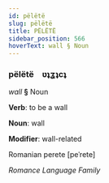 ```yaml
---
id: pëlëtë
slug: pëlëtë
title: PËLËTË
sidebar_position: 566
hoverText: wall § Noun
---
```


### pëlëtë&emsp;<span kind="abugida">ʋʇʓʇcʇ</span>

*wall* **§** Noun

**Verb**: to be a wall

**Noun**: wall

**Modifier**: wall-related

Romanian perete [peˈrete]

*Romance Language Family*